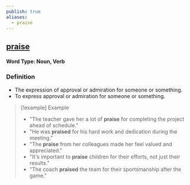 ```yaml
---
publish: true
aliases:
  - praise
---
```


## [praise](https://dictionary.cambridge.org/dictionary/english/praise)
#### Word Type: Noun, Verb

### Definition
- The expression of approval or admiration for someone or something.
- To express approval or admiration for someone or something.

> [!example] Example
> 
> - "The teacher gave her a lot of **praise** for completing the project ahead of schedule."
> - "He was **praised** for his hard work and dedication during the meeting."
> - "The **praise** from her colleagues made her feel valued and appreciated."
> - "It's important to **praise** children for their efforts, not just their results."
> - "The coach **praised** the team for their sportsmanship after the game."